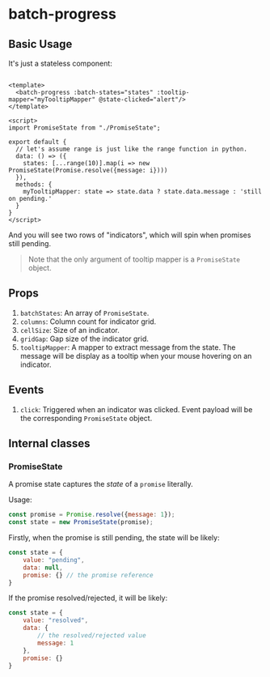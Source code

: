 # batch-progress

## Basic Usage

It's just a stateless component:

```vue

<template>
  <batch-progress :batch-states="states" :tooltip-mapper="myTooltipMapper" @state-clicked="alert"/>
</template>

<script>
import PromiseState from "./PromiseState";

export default {
  // let's assume range is just like the range function in python.
  data: () => ({
    states: [...range(10)].map(i => new PromiseState(Promise.resolve({message: i})))
  }),
  methods: {
    myTooltipMapper: state => state.data ? state.data.message : 'still on pending.'
  }
}
</script>
```

And you will see two rows of "indicators", which will spin when promises still pending.

> Note that the only argument of tooltip mapper is a `PromiseState` object.

## Props

1. `batchStates`: An array of `PromiseState`.
2. `columns`: Column count for indicator grid.
3. `cellSize`: Size of an indicator.
4. `gridGap`: Gap size of the indicator grid.
5. `tooltipMapper`: A mapper to extract message from the state. The message will be display as a tooltip when your mouse
   hovering on an indicator.

## Events

1. `click`: Triggered when an indicator was clicked. Event payload will be the corresponding `PromiseState`
   object.

## Internal classes

### PromiseState

A promise state captures the *state* of a `promise` literally.

Usage:

```js
const promise = Promise.resolve({message: 1});
const state = new PromiseState(promise);
```

Firstly, when the promise is still pending, the state will be likely:

```js
const state = {
    value: "pending",
    data: null,
    promise: {} // the promise reference
}
```

If the promise resolved/rejected, it will be likely:

```js
const state = {
    value: "resolved",
    data: {
        // the resolved/rejected value
        message: 1
    },
    promise: {}
}
```


